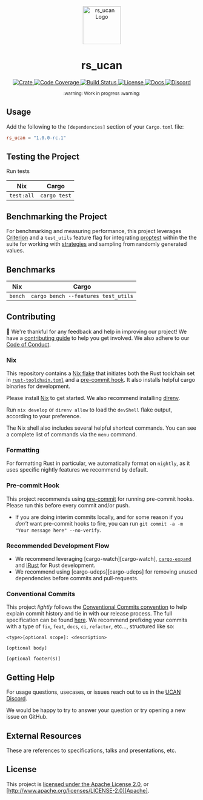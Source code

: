 <div align="center">
  <a href="https://github.com/ucan-wg/rs_ucan" target="_blank">
    <img src="https://raw.githubusercontent.com/ucan-wg/rs_ucan/main/assets/logo.png" alt="rs_ucan Logo" width="100"></img>
  </a>

  <h1 align="center">rs_ucan</h1>

  <p>
    <a href="https://crates.io/crates/rs_ucan">
      <img src="https://img.shields.io/crates/v/rs_ucan?label=crates" alt="Crate">
    </a>
    <a href="https://codecov.io/gh/ucan-wg/rs_ucan">
      <img src="https://codecov.io/gh/ucan-wg/rs_ucan/branch/main/graph/badge.svg?token=SOMETOKEN" alt="Code Coverage"/>
    </a>
    <a href="https://github.com/ucan-wg/rs_ucan/actions?query=">
      <img src="https://github.com/ucan-wg/rs_ucan/actions/workflows/tests_and_checks.yml/badge.svg" alt="Build Status">
    </a>
    <a href="https://github.com/ucan-wg/rs_ucan/blob/main/LICENSE">
      <img src="https://img.shields.io/badge/License-Apache%202.0-blue.svg" alt="License">
    </a>
    <a href="https://docs.rs/rs_ucan">
      <img src="https://img.shields.io/static/v1?label=Docs&message=docs.rs&color=blue" alt="Docs">
    </a>
    <a href="https://discord.gg/4UdeQhw7fv">
      <img src="https://img.shields.io/static/v1?label=Discord&message=join%20us!&color=mediumslateblue" alt="Discord">
    </a>
  </p>
</div>

<div align="center"><sub>:warning: Work in progress :warning:</sub></div>

## Usage

Add the following to the `[dependencies]` section of your `Cargo.toml` file:

```toml
rs_ucan = "1.0.0-rc.1"
```

## Testing the Project

Run tests

| Nix        | Cargo        |
|------------|--------------|
| `test:all` | `cargo test` |

## Benchmarking the Project

For benchmarking and measuring performance, this project leverages
[Criterion] and a `test_utils` feature flag
for integrating [proptest] within the the suite for working with
[strategies] and sampling from randomly generated values.

## Benchmarks

| Nix     | Cargo                               |
|---------|-------------------------------------|
| `bench` | `cargo bench --features test_utils` |

## Contributing

:balloon: We're thankful for any feedback and help in improving our project!
We have a [contributing guide][CONTRIBUTING] to help you get involved. We
also adhere to our [Code of Conduct].

### Nix

This repository contains a [Nix flake] that initiates both the Rust
toolchain set in [`rust-toolchain.toml`] and a [pre-commit hook]. It also
installs helpful cargo binaries for development.

Please install [Nix] to get started. We also recommend installing [direnv].

Run `nix develop` or `direnv allow` to load the `devShell` flake output,
according to your preference.

The Nix shell also includes several helpful shortcut commands.
You can see a complete list of commands via the `menu` command.

### Formatting

For formatting Rust in particular, we automatically format on `nightly`, as it
uses specific nightly features we recommend by default.

### Pre-commit Hook

This project recommends using [pre-commit] for running pre-commit
hooks. Please run this before every commit and/or push.

- If you are doing interim commits locally, and for some reason if you _don't_
  want pre-commit hooks to fire, you can run
  `git commit -a -m "Your message here" --no-verify`.

### Recommended Development Flow

- We recommend leveraging [cargo-watch][cargo-watch],
  [`cargo-expand`] and [IRust] for Rust development.
- We recommend using [cargo-udeps][cargo-udeps] for removing unused dependencies
  before commits and pull-requests.

### Conventional Commits

This project *lightly* follows the [Conventional Commits
convention][commit-spec-site] to help explain
commit history and tie in with our release process. The full specification
can be found [here][commit-spec]. We recommend prefixing your commits with
a type of `fix`, `feat`, `docs`, `ci`, `refactor`, etc..., structured like so:

```
<type>[optional scope]: <description>

[optional body]

[optional footer(s)]
```

## Getting Help

For usage questions, usecases, or issues reach out to us in the [UCAN Discord].

We would be happy to try to answer your question or try opening a new issue on GitHub.

## External Resources

These are references to specifications, talks and presentations, etc.

## License

This project is [licensed under the Apache License 2.0][LICENSE], or
[http://www.apache.org/licenses/LICENSE-2.0][Apache].

<!-- Internal Links -->

[Benchmarking the Project]: #benchmarking-the-project
[Contributing]: #contributing
[External Resources]: #external-resources
[Getting Help]: #getting-help
[License]: #license
[Testing the Project]: #testing-the-project
[Usage]: #usage
[pre-commit hook]: #pre-commit-hook

<!-- Local Links -->

[CONTRIBUTING]: ./CONTRIBUTING.md
[LICENSE]: ./LICENSE
[Code of Conduct]: ./CODE_OF_CONDUCT.md
[`rust-toolchain.toml`]: ./rust-toolchain.toml

<!-- External Links -->

[Apache]: https://www.apache.org/licenses/LICENSE-2.0
[`cargo-expand`]: https://github.com/dtolnay/cargo-expand
[`cargo-udeps`]: https://github.com/est31/cargo-udeps
[`cargo-watch`]: https://github.com/watchexec/cargo-watch
[commit-spec]: https://www.conventionalcommits.org/en/v1.0.0/#specification
[commit-spec-site]: https://www.conventionalcommits.org/
[Criterion]: https://github.com/bheisler/criterion.rs
[direnv]:https://direnv.net/
[IRust]: https://github.com/sigmaSd/IRust
[Nix]:https://nixos.org/download.html
[Nix flake]: https://nixos.wiki/wiki/Flakes
[pre-commit]: https://pre-commit.com/
[proptest]: https://github.com/proptest-rs/proptest
[strategies]: https://docs.rs/proptest/latest/proptest/strategy/trait.Strategy.html
[UCAN Discord]: https://discord.gg/4UdeQhw7fv
